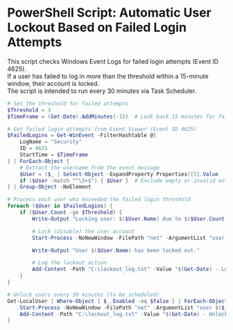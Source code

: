 # PowerShell Script: Automatic User Lockout Based on Failed Login Attempts

This script checks Windows Event Logs for failed login attempts (Event ID 4625).  
If a user has failed to log in more than the threshold within a 15-minute window, their account is locked.  
The script is intended to run every 30 minutes via Task Scheduler.

```powershell
# Set the threshold for failed attempts
$Threshold = 3  
$TimeFrame = (Get-Date).AddMinutes(-15)  # Look back 15 minutes for failed logins

# Get failed login attempts from Event Viewer (Event ID 4625)
$FailedLogins = Get-WinEvent -FilterHashtable @{
    LogName = "Security"
    ID = 4625
    StartTime = $TimeFrame
} | ForEach-Object {
    # Extract the username from the event message
    $User = ($_ | Select-Object -ExpandProperty Properties)[5].Value
    if ($User -match "^\S+$") { $User }  # Exclude empty or invalid entries
} | Group-Object -NoElement

# Process each user who exceeded the failed login threshold
foreach ($User in $FailedLogins) {
    if ($User.Count -ge $Threshold) {
        Write-Output "Locking user: $($User.Name) due to $($User.Count) failed login attempts."

        # Lock (disable) the user account
        Start-Process -NoNewWindow -FilePath "net" -ArgumentList "user $($User.Name) /active:no"

        Write-Output "User $($User.Name) has been locked out."

        # Log the lockout action
        Add-Content -Path "C:\lockout_log.txt" -Value "$(Get-Date) - Locked out $($User.Name) due to $($User.Count) failed login attempts."
    }
}

# Unlock users every 30 minutes (to be scheduled)
Get-LocalUser | Where-Object { $_.Enabled -eq $false } | ForEach-Object {
    Start-Process -NoNewWindow -FilePath "net" -ArgumentList "user $($_.Name) /active:yes"
    Add-Content -Path "C:\lockout_log.txt" -Value "$(Get-Date) - Unlocked user $($_.Name)"
}
